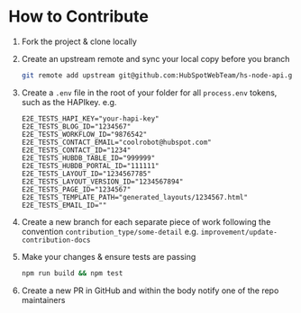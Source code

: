 # How to Contribute

1. Fork the project & clone locally

2. Create an upstream remote and sync your local copy before you branch

    ```sh
    git remote add upstream git@github.com:HubSpotWebTeam/hs-node-api.git
    ```

3. Create a `.env` file in the root of your folder for all `process.env` tokens, such as the HAPIkey. e.g.
    ```
    E2E_TESTS_HAPI_KEY="your-hapi-key"
    E2E_TESTS_BLOG_ID="1234567"
    E2E_TESTS_WORKFLOW_ID="9876542"
    E2E_TESTS_CONTACT_EMAIL="coolrobot@hubspot.com"
    E2E_TESTS_CONTACT_ID="1234"
    E2E_TESTS_HUBDB_TABLE_ID="999999"
    E2E_TESTS_HUBDB_PORTAL_ID="111111"
    E2E_TESTS_LAYOUT_ID="1234567785"
    E2E_TESTS_LAYOUT_VERSION_ID="1234567894"
    E2E_TESTS_PAGE_ID="1234567"
    E2E_TESTS_TEMPLATE_PATH="generated_layouts/1234567.html"
    E2E_TESTS_EMAIL_ID=""
    ```
4. Create a new branch for each separate piece of work following the convention `contribution_type/some-detail` e.g. `improvement/update-contribution-docs`

5. Make your changes & ensure tests are passing
    ```sh
    npm run build && npm test
    ```
6. Create a new PR in GitHub and within the body notify one of the repo maintainers
